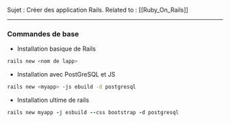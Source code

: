 Sujet : Créer des application Rails. 
Related to : [[Ruby_On_Rails]]


----

### Commandes de base 

- Installation basique de Rails

```bash
rails new <nom de lapp>
```

- Installation avec PostGreSQL et JS
```bash
rails new <myapp> -js ebuild -d postgresql
```

- Installation ultime de rails 
```ruby
rails new myapp -j esbuild --css bootstrap -d postgresql
```